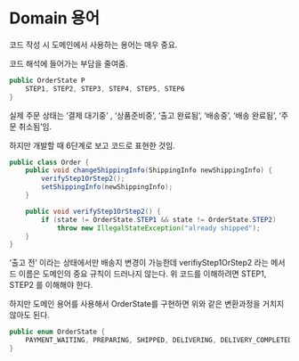 # Domain 용어

코드 작성 시 도메인에서 사용하는 용어는 매우 중요.

코드 해석에 들어가는 부담을 줄여줌.

```java
public OrderState P
	STEP1, STEP2, STEP3, STEP4, STEP5, STEP6
}
```

실제 주문 상태는 ‘결제 대기중’ , ‘상품준비중’, ‘출고 완료됨’, ‘배송중’, ‘배송 완료됨’, ‘주문 취소됨’임.

하지만 개발할 때 6단계로 보고 코드로 표현한 것임.

```java
public class Order {
	public void changeShippingInfo(ShippingInfo newShippingInfo) {
		verifyStep1OrStep2();
		setShippingInfo(newShippingInfo);
	}

	public void verifyStep1OrStep2() {
		if (state != OrderState.STEP1 && state != OrderState.STEP2)
			throw new IllegalStateException("already shipped");
	}
}
```

‘출고 전’ 이라는 상태에서만 배송지 변경이 가능한데 verifiyStep1OrStep2 라는 메서드 이름은 도메인의 중요 규칙이 드러나지 않는다. 위 코드를 이해하려면 STEP1, STEP2 를 이해해야 한다.

하지만 도메인 용어를 사용해서 OrderState를 구현하면 위와 같은 변환과정을 거치지 않아도 된다.

```java
public enum OrderState {
	PAYMENT_WAITING, PREPARING, SHIPPED, DELIVERING, DELIVERY_COMPLETED;
}
```
